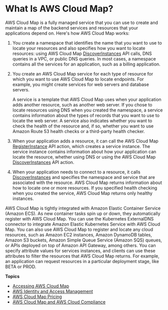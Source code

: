 # What Is AWS Cloud Map?<a name="what-is-cloud-map"></a>

AWS Cloud Map is a fully managed service that you can use to create and maintain a map of the backend services and resources that your applications depend on\. Here's how AWS Cloud Map works:

1. You create a namespace that identifies the name that you want to use to locate your resources and also specifies how you want to locate resources: using AWS Cloud Map [DiscoverInstances](https://docs.aws.amazon.com/cloud-map/latest/api/API_DiscoverInstances.html) API calls, DNS queries in a VPC, or public DNS queries\. In most cases, a namespace contains all the services for an application, such as a billing application\.

1. You create an AWS Cloud Map service for each type of resource for which you want to use AWS Cloud Map to locate endpoints\. For example, you might create services for web servers and database servers\.

   A service is a template that AWS Cloud Map uses when your application adds another resource, such as another web server\. If you chose to locate resources using DNS when you created the namespace, a service contains information about the types of records that you want to use to locate the web server\. A service also indicates whether you want to check the health of the resource and, if so, whether you want to use Amazon Route 53 health checks or a third\-party health checker\. 

1. When your application adds a resource, it can call the AWS Cloud Map [RegisterInstance](https://docs.aws.amazon.com/cloud-map/latest/api/API_RegisterInstance.html) API action, which creates a service instance\. The service instance contains information about how your application can locate the resource, whether using DNS or using the AWS Cloud Map [DiscoverInstances](https://docs.aws.amazon.com/cloud-map/latest/api/API_DiscoverInstances.html) API action\.

1. When your application needs to connect to a resource, it calls [DiscoverInstances](https://docs.aws.amazon.com/cloud-map/latest/api/API_DiscoverInstances.html) and specifies the namespace and service that are associated with the resource\. AWS Cloud Map returns information about how to locate one or more resources\. If you specified health checking when you created the service, AWS Cloud Map returns only healthy instances\.

AWS Cloud Map is tightly integrated with Amazon Elastic Container Service \(Amazon ECS\)\. As new container tasks spin up or down, they automatically register with AWS Cloud Map\. You can use the Kubernetes ExternalDNS connector to integrate Amazon Elastic Kubernetes Service with AWS Cloud Map\. You can also use AWS Cloud Map to register and locate any cloud resources, such as Amazon EC2 instances, Amazon DynamoDB tables, Amazon S3 buckets, Amazon Simple Queue Service \(Amazon SQS\) queues, or APIs deployed on top of Amazon API Gateway, among others\. You can specify attribute values for services instances, and clients can use these attributes to filter the resources that AWS Cloud Map returns\. For example, an application can request resources in a particular deployment stage, like BETA or PROD\.

**Topics**
+ [Accessing AWS Cloud Map](https://docs.aws.amazon.com/cloud-map/latest/dg/welcome-accessing-cloud-map.html)
+ [AWS Identity and Access Management](https://docs.aws.amazon.com/cloud-map/latest/dg/IAMRoute53.html)
+ [AWS Cloud Map Pricing](https://docs.aws.amazon.com/cloud-map/latest/dg/cloud-map-pricing.html)
+ [AWS Cloud Map and AWS Cloud Compliance](https://docs.aws.amazon.com/cloud-map/latest/dg/compliance.html)
